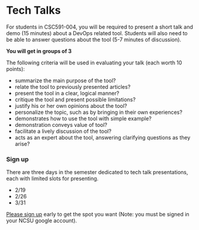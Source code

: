 # Tech Talks

For students in CSC591-004, you will be required to present a short talk and demo (15 minutes) about a DevOps related tool.
Students will also need to be able to answer questions about the tool (5-7 minutes of discussion).

**You will get in groups of 3**

The following criteria will be used in evaluating your talk (each worth 10 points):

* summarize the main purpose of the tool?
* relate the tool to previously presented articles?
* present the tool in a clear, logical manner?
* critique the tool and present possible limitations?
* justify his or her own opinions about the tool?
* personalize the topic, such as by bringing in their own experiences?
* demonstrates how to use the tool with simple example?
* demonstration conveys value of tool? 
* facilitate a lively discussion of the tool?
* acts as an expert about the tool, answering clarifying questions as they arise?

### Sign up

There are three days in the semester dedicated to tech talk presentations, each with limited slots for presenting.

* 2/19
* 2/26
* 3/31

[Please sign up](https://docs.google.com/spreadsheets/d/1O-wlyoBNE71SNnm_tehc5CzekDZt0pmMjlZw06RauVM/edit#gid=0) early to get the spot you want (Note: you must be signed in your NCSU google account).

